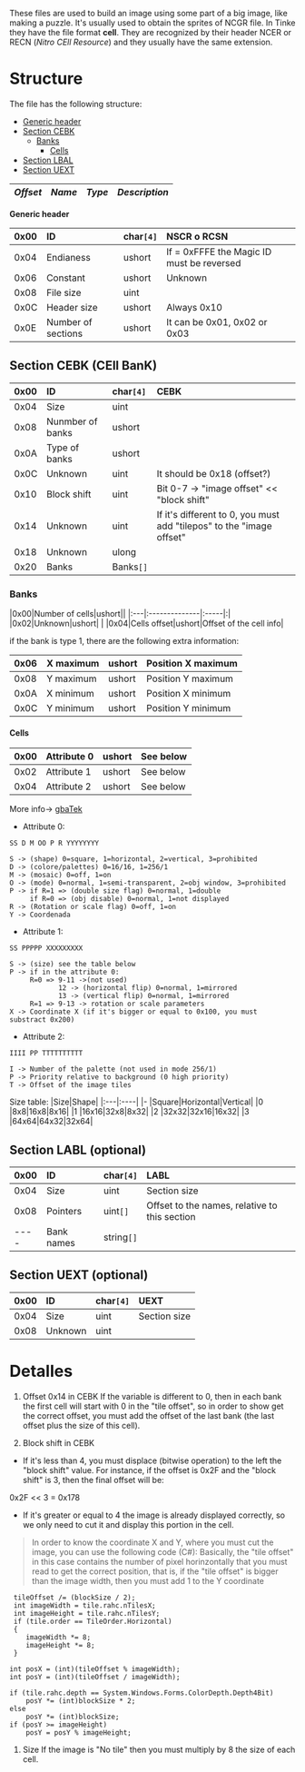 These files are used to build an image using some part of a big image, like making a puzzle. It's usually used to obtain the sprites
of NCGR file. In Tinke they have the file format **cell**.
They are recognized by their header NCER or RECN (_Nitro CEll Resource_) and they usually have the same extension.

# Structure #

The file has the following structure:
  * [Generic header](NCER#Generic_header.md)
  * [Section CEBK](NCER#Section_CEBK_(CEll_BanK).md)
    * [Banks](NCER#Banks.md)
      * [Cells](NCER#Cells.md)
  * [Section LBAL](NCER#Section_LABL_(optional).md)
  * [Section UEXT](NCER#Section_UEXT_(optional).md)

|_Offset_|_Name_|_Type_|_Description_|
|:-------|:-----|:-----|:------------|

**Generic header**

|0x00|ID|char`[4]`|NSCR o RCSN|
|:---|:-|:--------|:----------|
|0x04|Endianess|ushort|If = 0xFFFE the Magic ID must be reversed|
|0x06|Constant|ushort|Unknown|
|0x08|File size|uint|  |
|0x0C|Header size|ushort|Always 0x10|
|0x0E|Number of sections|ushort|It can be 0x01, 0x02 or 0x03|

## Section CEBK (CEll BanK) ##

|0x00|ID|char`[4]`|CEBK|
|:---|:-|:--------|:---|
|0x04|Size|uint|  |
|0x08|Nunmber of banks|ushort|  |
|0x0A|Type of banks|ushort|  |
|0x0C|Unknown|uint|It should be 0x18 (offset?)|
|0x10|Block shift|uint|Bit 0-7 -> "image offset" << "block shift"|
|0x14|Unknown|uint|If it's different to 0, you must add "tilepos" to the "image offset"|
|0x18|Unknown|ulong|  |
|0x20|Banks|Banks`[]`|  |

### Banks ###

|0x00|Number of cells|ushort||
|:---|:--------------|:-----|:|
|0x02|Unknown|ushort|  |
|0x04|Cells offset|ushort|Offset of the cell info|

if the bank is type 1, there are the following extra information:

|0x06|X maximum|ushort|Position X maximum|
|:---|:--------|:-----|:-----------------|
|0x08|Y maximum|ushort|Position Y maximum|
|0x0A|X minimum|ushort|Position X minimum|
|0x0C|Y minimum|ushort|Position Y minimum|

#### Cells ####

|0x00|Attribute 0|ushort|See below|
|:---|:----------|:-----|:--------|
|0x02|Attribute 1|ushort|See below|
|0x04|Attribute 2|ushort|See below|

More info-> [gbaTek](http://nocash.emubase.de/gbatek.htm#lcdobjoamattributes)

  * Attribute 0:

```
SS D M OO P R YYYYYYYY
 
S -> (shape) 0=square, 1=horizontal, 2=vertical, 3=prohibited
D -> (colore/palettes) 0=16/16, 1=256/1
M -> (mosaic) 0=off, 1=on
O -> (mode) 0=normal, 1=semi-transparent, 2=obj window, 3=prohibited
P -> if R=1 => (double size flag) 0=normal, 1=double
     if R=0 => (obj disable) 0=normal, 1=not displayed
R -> (Rotation or scale flag) 0=off, 1=on
Y -> Coordenada
```

  * Attribute 1:

```
SS PPPPP XXXXXXXXX

S -> (size) see the table below
P -> if in the attribute 0:
     R=0 => 9-11 ->(not used)
	        12 -> (horizontal flip) 0=normal, 1=mirrored
			13 -> (vertical flip) 0=normal, 1=mirrored
	 R=1 => 9-13 -> rotation or scale parameters
X -> Coordinate X (if it's bigger or equal to 0x100, you must substract 0x200)
```

  * Attribute 2:

```
IIII PP TTTTTTTTTT

I -> Number of the palette (not used in mode 256/1)
P -> Priority relative to background (0 high priority)
T -> Offset of the image tiles
```

Size table:
|Size|Shape|
|:---|:----|
|- |Square|Horizontal|Vertical|
|0 |8x8|16x8|8x16|
|1 |16x16|32x8|8x32|
|2 |32x32|32x16|16x32|
|3 |64x64|64x32|32x64|


## Section LABL (optional) ##

|0x00|ID|char`[4]`|LABL|
|:---|:-|:--------|:---|
|0x04|Size|uint|Section size|
|0x08|Pointers|uint`[]`|Offset to the names, relative to this section|
|----|Bank names|string`[]`|  |

## Section UEXT (optional) ##

|0x00|ID|char`[4]`|UEXT|
|:---|:-|:--------|:---|
|0x04|Size|uint|Section size|
|0x08|Unknown|uint|  |


# Detalles #

  1. Offset 0x14 in CEBK
If the variable is different to 0, then in each bank the first cell will start with 0 in the "tile offset", so
in order to show get the correct offset, you must add the offset of the last bank (the last offset plus the size of this cell).

  1. Block shift in CEBK
  * If it's less than 4, you must displace (bitwise operation) to the left the "block shift" value.
For instance, if the offset is 0x2F and the "block shift" is 3, then the final offset will be:

0x2F << 3 = 0x178

  * If it's greater or equal to 4 the image is already displayed correctly, so we only need to cut it and display this portion in the cell.
> In order to know the coordinate X and Y, where you must cut the image, you can use the following code (C#):
> Basically, the "tile offset" in this case contains the number of pixel horinzontally that you must read to get the correct position, that is,
> if the "tile offset" is bigger than the image width, then you must add 1 to the Y coordinate
```
 tileOffset /= (blockSize / 2);
 int imageWidth = tile.rahc.nTilesX;
 int imageHeight = tile.rahc.nTilesY;
 if (tile.order == TileOrder.Horizontal)
 {
    imageWidth *= 8;
    imageHeight *= 8;
 }

int posX = (int)(tileOffset % imageWidth);
int posY = (int)(tileOffset / imageWidth);

if (tile.rahc.depth == System.Windows.Forms.ColorDepth.Depth4Bit)
    posY *= (int)blockSize * 2;
else
    posY *= (int)blockSize;
if (posY >= imageHeight)
    posY = posY % imageHeight;
```

  1. Size
If the image is "No tile" then you must multiply by 8 the size of each cell.
